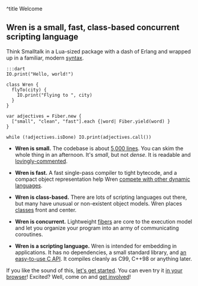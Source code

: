^title Welcome

## Wren is a small, fast, class-based concurrent scripting language

Think Smalltalk in a Lua-sized package with a dash of Erlang and wrapped up in
a familiar, modern [syntax][].

    :::dart
    IO.print("Hello, world!")

    class Wren {
      flyTo(city) {
        IO.print("Flying to ", city)
      }
    }

    var adjectives = Fiber.new {
      ["small", "clean", "fast"].each {|word| Fiber.yield(word) }
    }

    while (!adjectives.isDone) IO.print(adjectives.call())

 *  **Wren is small.** The codebase is about [5,000 lines][src]. You can
    skim the whole thing in an afternoon. It's *small*, but not *dense*. It
    is readable and [lovingly-commented][nan].

 *  **Wren is fast.** A fast single-pass compiler to tight bytecode, and a
    compact object representation help Wren [compete with other dynamic
    languages][perf].

 *  **Wren is class-based.** There are lots of scripting languages out there,
    but many have unusual or non-existent object models. Wren places
    [classes][] front and center.

 *  **Wren is concurrent.** Lightweight [fibers][] are core to the execution
    model and let you organize your program into an army of communicating
    coroutines.

 *  **Wren is a scripting language.** Wren is intended for embedding in
    applications. It has no dependencies, a small standard library,
    and [an easy-to-use C API][embedding]. It compiles cleanly as C99, C++98
    or anything later.

If you like the sound of this, [let's get started][started]. You can even try
it [in your browser][browser]! Excited? Well, come on and [get
involved][contribute]!

[syntax]: syntax.html
[src]: https://github.com/munificent/wren/tree/master/src
[nan]: https://github.com/munificent/wren/blob/46c1ba92492e9257aba6418403161072d640cb29/src/wren_value.h#L378-L433
[perf]: performance.html
[classes]: classes.html
[fibers]: fibers.html
[embedding]: embedding-api.html
[started]: getting-started.html
[browser]: http://ppvk.github.io/wren-nest/
[contribute]: contributing.html
